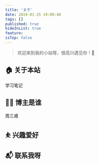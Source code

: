 ```yaml
---
title: '关于'
date: 2019-01-25 19:09:48
tags: []
published: true
hideInList: true
feature: 
isTop: false
---
```

> 欢迎来到我的小站呀，很高兴遇见你！🤝

## 🏠 关于本站
学习笔记

## 👨‍💻 博主是谁
周三甫

## ⛹ 兴趣爱好

## 📬 联系我呀

